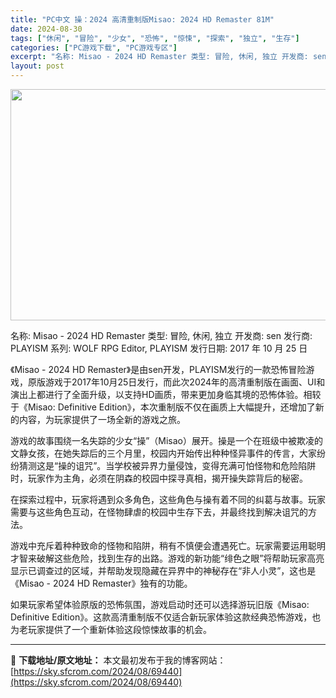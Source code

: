 ```yaml
---
title: "PC中文 操：2024 高清重制版Misao: 2024 HD Remaster 81M"
date: 2024-08-30
tags: ["休闲", "冒险", "少女", "恐怖", "惊悚", "探索", "独立", "生存"]
categories: ["PC游戏下载", "PC游戏专区"]
excerpt: "名称: Misao - 2024 HD Remaster 类型: 冒险, 休闲, 独立 开发商: sen 发行商: PLAYISM 系列: WOLF RPG Editor, PLAYISM 发行日期: 2017 年 10 月 25 日 《Misao - 2024 HD Remaster》是由sen开&hellip;"
layout: post
---
```


<img class="aligncenter size-full wp-image-69441" src="https://sky.sfcrom.com/wp-content/uploads/2024/08/2024082923482428.webp" alt="" width="660" height="370" />

名称: Misao - 2024 HD Remaster
类型: 冒险, 休闲, 独立
开发商: sen
发行商: PLAYISM
系列: WOLF RPG Editor, PLAYISM
发行日期: 2017 年 10 月 25 日

《Misao - 2024 HD Remaster》是由sen开发，PLAYISM发行的一款恐怖冒险游戏，原版游戏于2017年10月25日发行，而此次2024年的高清重制版在画面、UI和演出上都进行了全面升级，以支持HD画质，带来更加身临其境的恐怖体验。相较于《Misao: Definitive Edition》，本次重制版不仅在画质上大幅提升，还增加了新的内容，为玩家提供了一场全新的游戏之旅。

游戏的故事围绕一名失踪的少女“操”（Misao）展开。操是一个在班级中被欺凌的文静女孩，在她失踪后的三个月里，校园内开始传出种种怪异事件的传言，大家纷纷猜测这是“操的诅咒”。当学校被异界力量侵蚀，变得充满可怕怪物和危险陷阱时，玩家作为主角，必须在阴森的校园中探寻真相，揭开操失踪背后的秘密。

在探索过程中，玩家将遇到众多角色，这些角色与操有着不同的纠葛与故事。玩家需要与这些角色互动，在怪物肆虐的校园中生存下去，并最终找到解决诅咒的方法。

游戏中充斥着种种致命的怪物和陷阱，稍有不慎便会遭遇死亡。玩家需要运用聪明才智来破解这些危险，找到生存的出路。游戏的新功能“绯色之眼”将帮助玩家高亮显示已调查过的区域，并帮助发现隐藏在异界中的神秘存在“非人小灵”，这也是《Misao - 2024 HD Remaster》独有的功能。

如果玩家希望体验原版的恐怖氛围，游戏启动时还可以选择游玩旧版《Misao: Definitive Edition》。这款高清重制版不仅适合新玩家体验这款经典恐怖游戏，也为老玩家提供了一个重新体验这段惊悚故事的机会。

---
📖 **下载地址/原文地址：** 本文最初发布于我的博客网站：[https://sky.sfcrom.com/2024/08/69440](https://sky.sfcrom.com/2024/08/69440)
